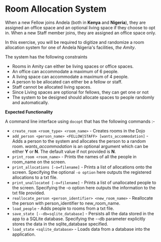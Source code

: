 # Room Allocation System

When a new Fellow joins Andela (both in **Kenya** and **Nigeria**), they are assigned an office space and an optional living space if they choose to opt in. When a new Staff member joins, they are assigned an office space only.

In this exercise, you will be required to digitize and randomize a room allocation system for one of Andela Nigeria's facilities, _the Amity_.

The system has the following constraints

- Rooms in Amity can either be living spaces or office spaces.
- An office can accommodate a maximum of 6 people.
- A living space can accommodate a maximum of 4 people.
- A person to be allocated can either be a fellow or staff.
- Staff cannot be allocated living spaces.
- Since Living spaces are optional for fellows, they can get one or not
- The system to be designed should allocate spaces to people randomly and automatically.

**Expected Functionality**

A command line interface using `docopt` that has the following commands :-

- `create_room <room_type> <room_name>` - Creates rooms in the Dojo
- `add_person <person_name> <FELLOW|STAFF> [wants_accommodation]` - Adds a person to the system and allocates the person to a random room. _wants_accommodation_ is an optional argument which can be either **Y** or **N**. The default value if not provided is **N**.
- `print_room <room_name>` - Prints the names of all the people in room_name on the screen.
- `print_allocations [-o=filename]` - Prints a list of allocations onto the screen. Specifying the optional `-o option` here outputs the registered allocations to a txt file.
- `print_unallocated [-o=filename]` - Prints a list of unallocated people to the screen. Specifying the -o option here outputs the information to the txt file provided.
- `reallocate_person <person_identifier> <new_room_name>` - Reallocate the person with person_identifier to new_room_name.
- `load_people` - Adds people to rooms from a txt file.
- `save_state [--db=sqlite_database]` - Persists all the data stored in the app to a SQLite database. Specifying the --db parameter explicitly stores the data in the sqlite_database specified.
- `load_state <sqlite_database>` - Loads data from a database into the application.
